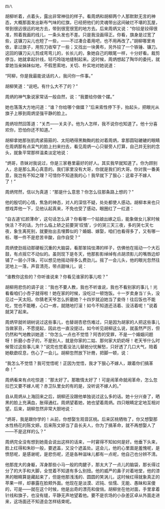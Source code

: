     四八 

   胡柳听着，点着头，露出非常神往的样子。看周炳和胡柳两个人那默默无言的神态，大概那面发出新布气味的红旗，已经把他们的灵魂带出这间破烂不堪的瓦屋，带到很远很远的地方去，带到很宽很宽的地方去。后来周炳又说：“你铰是铰得很准，照着我画的线儿，一条头发也不差。只是我没画得正。你看，旗身是过宽了些，这镰刀尖儿也短了一些，——不过凑合着用吧，也不用再改了。”胡柳哪里肯依，拿过旗子，用剪刀收窄了一些；又找出一块黄布，另外铰了一个铁锤、镰刀。这回的镰刀尖儿剪成弯弯儿的，长长儿的，象她自己的眼尾一样，十分好看。裁剪停当，她就拿起针线，轻巧玲珑地缝制起来。这时候，周炳想起了陶华的委托，就拿她当亲姊妹似地，不假思索地，关切、朴实地对她说道：

   “阿柳，你是我最能说话的人，我问你一件事。”

   胡柳笑道：“说吧。有什么大不了的？”

   周炳的神气象说家常话一般自然，说：“我要给你做个媒。”

   她也落落大方地问道：“谁？你给哪个做媒？”后来索性停下手，抬起头，把眼光从旗子上移到周炳坚强平静的脸上。

   周炳坦然回答道：“关杰——关夫子。他为人怎样，我不说你也知道了。他十分喜欢你，恐怕你还不知道。”

   胡柳拿她那张肌肉紧箍箍的、太阳晒得黑黝黝的脸对着周炳，拿那圆轱辘辘的眼睛在周炳那有点呆气的脸上扫来扫去，看见周炳一心只替旁人打算，自己并无别的念头，就象平常那样温柔淡定地说：

   “炳哥，杏妹对我说过，你是三家巷里最好的好人。其实我早就知道了。你为顾别人，总是那么真心真意的。我们家里没有大哥，你就是我们的大哥。你对我一番美意，我岂有不知之理？可惜你不知道我的心！我早就下了狠心：这辈子不嫁人了！”

   周炳愕然，信以为真道：“那是什么意思？你怎么往那条路上想的？”

   他的殷切的心情，焦急的神态，对人的深信不疑，处处都使人感动。胡柳本来也只想戏弄他一下，见他认起真来，不免也受了感动，眼圈红了一红道：

   “自古道‘红颜薄命’，这句话怎么讲？你看哪一个姑娘出嫁之后，能象做女儿家时候快活？不的话，为什么临上轿之前要哭‘叹情’，少的哭三天三夜，多的哭七天七夜，象生离死别，就要抬出去埋葬似的？婚姻、嫁娶，咱们也看得多了，又有哪一桩、哪一件不是悲苦辛酸，自作自受？”

   周炳使劲摇动那硬板沉重的大脑袋，看那笨钝怯滞的样子，仿佛他在摇动一个大石鼓，有点摇它不动似的。虽则现下是冬天，他那影影绰绰有点胡须影儿的嘴唇边却铺了一层小汗珠，可以想见他摇动得多么费劲儿。摇了一会儿头，他的眼光忽然往泥地上一落，声音清亮，带点甜味儿，说：

   “谁教你这些的？你听谁说来？你看见谁家的事儿啦？”

   胡柳用悲伤的调子说：“我也不要人教，我也不听谁说，我也不看别家的事儿！光看看咱们小杏子就得啦！她在家的时候，没吃过一顿饱饭。十一岁卖身当丫头，没见过一天太阳。你猜老天爷怎么折磨她？十四岁就迫她当了妾侍！往后饭也不能吃，觉也不能睡，心口一疼，就随地打滚！如今不知道还活着、没活着呢！”说着就哭了起来。

   周炳早就听胡树说过这些事儿，也替胡杏悲伤难过，只是因为胡家的人把这些事儿当做家丑，不愿提起，因此也一直没提过。如今听见胡柳这么说，就虽然严厉，但仍然和气地教训她道：“你怎么一点也不觉悟？阿杏的受罪，不是一个婚姻问题呀！折磨小杏子的，不是别人，就是你家的二姑、那何家大奶奶呀！老天爷什么时候管过这些事儿来？”说完也觉着没法儿替她分忧解愁，只好透了几口大气，陪着她欷歔叹息，伤心了一会儿。胡柳忽然放下针黹，把脚一顿，说：

   “我怎么不觉悟？我可觉悟呢！正因为觉悟，我才下狠心不嫁人，跟着你们搞革命！”

   周炳看来有点吃惊道：“那太好了。那敢情太好了！可是闹革命就闹革命，怎么忽拉巴又要不嫁人呢？赤卫队里女的有的是，没听说不嫁人的。”

   自从周炳从上海回来之后，胡柳还没跟他单独说过这么多的话。她十分兴奋了，晒黑的脸上充满血，胀得通红。周炳望着她，她也望着周炳。四只眼睛定定地互相对望。后来，胡柳忽然非常大胆地说：

   “炳哥，我是跟你学的！从前，你想娶生观音区桃。后来区桃牺牲了，你又想娶那水性杨花的陈文婷。后来陈文婷当了县长夫人，你为了搞革命，就不再想娶人了——不是这样的么？”

   周炳完全没有想到她竟会说出这样的话来，一时窘得不知如何是好。他垂下头来，脸上红得和朱砂一般，要遮盖，又没个遮盖处。这会儿，他的心里面是羞愧呢，是愤怒呢，是感谢呢，是悲伤呢，还是各种滋味儿都有一点呢，他自己也分辨不清。

   他那庞大的身躯，浑身那些小马一般的肉腱子，那太大了一点儿的脑袋，那长得过分了的大手和大脚，全觉着不知道有多么别扭。他的威严的鼻子对着地堂，他的漆黑的眼睛算是藏起来了，但是他那浅浅的、圆圆的笑涡儿，这时候红得就象真正的苹果一样，却暴露在脸颊外面。他现在是淡漠、迟钝、怯懦、无能、愚昧和呆傻的，可是——就在这个时候，他是出奇的漂亮和俊俏。胡柳坐在他对面，手里拿着针线和旗子，也没有缝，平静无声地望着他。要不是农场的小杂差区卓从外面走进来，这场面还不知道会怎样结束呢。

